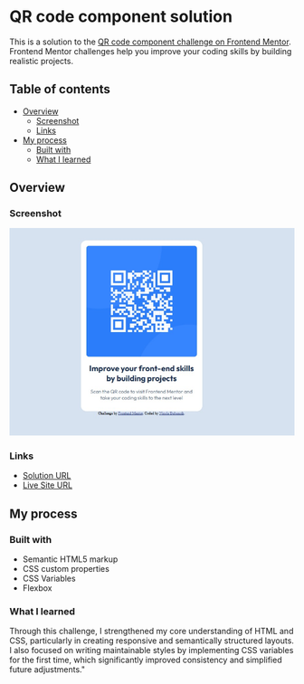 # QR code component solution

This is a solution to the [QR code component challenge on Frontend Mentor](https://www.frontendmentor.io/challenges/qr-code-component-iux_sIO_H). Frontend Mentor challenges help you improve your coding skills by building realistic projects.

## Table of contents

- [Overview](#overview)
  - [Screenshot](#screenshot)
  - [Links](#links)
- [My process](#my-process)
  - [Built with](#built-with)
  - [What I learned](#what-i-learned)

## Overview

### Screenshot

![](./images/screenshot.jpg)

### Links

- [Solution URL](https://github.com/nikkiBubencik/QR_code_component)
- [Live Site URL](https://nikkibubencik.github.io/QR_code_component/)

## My process

### Built with

- Semantic HTML5 markup
- CSS custom properties
- CSS Variables
- Flexbox

### What I learned

Through this challenge, I strengthened my core understanding of HTML and CSS, particularly in creating responsive and semantically structured layouts. I also focused on writing maintainable styles by implementing CSS variables for the first time, which significantly improved consistency and simplified future adjustments."
